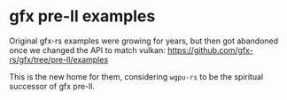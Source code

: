 # gfx pre-ll examples

Original gfx-rs examples were growing for years, but then got abandoned once we changed the API to match vulkan:
https://github.com/gfx-rs/gfx/tree/pre-ll/examples

This is the new home for them, considering `wgpu-rs` to be the spiritual successor of gfx pre-ll.
